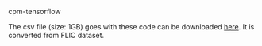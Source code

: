 cpm-tensorflow

The csv file (size: 1GB) goes with these code can be downloaded [here](https://s3.amazonaws.com/cpm-tensorflow/FLIC_dataset.csv.zip). It is converted from FLIC dataset.
